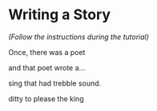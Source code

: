 # Writing a Story

_(Follow the instructions during the tutorial)_

Once, there was a poet

and that poet wrote a...

sing that had trebble sound.

ditty to please the king
